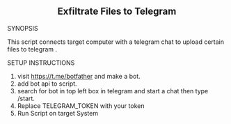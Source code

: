 
<h2 align="center"> Exfiltrate Files to Telegram </h2>

SYNOPSIS

This script connects target computer with a telegram chat to upload certain files to telegram .

SETUP INSTRUCTIONS

1. visit https://t.me/botfather and make a bot.
2. add bot api to script.
3. search for bot in top left box in telegram and start a chat then type /start.
4. Replace TELEGRAM_TOKEN with your token
5. Run Script on target System